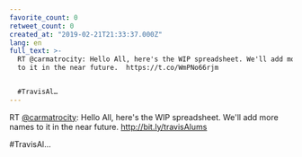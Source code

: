 ```yaml
---
favorite_count: 0
retweet_count: 0
created_at: "2019-02-21T21:33:37.000Z"
lang: en
full_text: >-
  RT @carmatrocity: Hello All, here's the WIP spreadsheet. We'll add more names
  to it in the near future.  https://t.co/WmPNo66rjm


  #TravisAl…
---
```


RT [@carmatrocity](https://twitter.com/carmatrocity): Hello All, here's the WIP
spreadsheet. We'll add more names to it in the near future.
<http://bit.ly/travisAlums>

#TravisAl…

